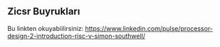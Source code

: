 ## Zicsr Buyrukları
Bu linkten okuyabiilirsiniz: https://www.linkedin.com/pulse/processor-design-2-introduction-risc-v-simon-southwell/
